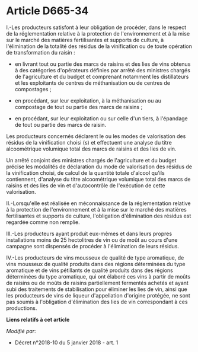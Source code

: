 # Article D665-34

I.-Les producteurs satisfont à leur obligation de procéder, dans le respect de la réglementation relative à la protection de
l'environnement et à la mise sur le marché des matières fertilisantes et supports de culture, à l'élimination de la totalité
des résidus de la vinification ou de toute opération de transformation du raisin :

- en livrant tout ou partie des marcs de raisins et des lies de vins obtenus à des catégories d'opérateurs définies par
arrêté des ministres chargés de l'agriculture et du budget et comprenant notamment les distillateurs et les exploitants de
centres de méthanisation ou de centres de compostages ;

- en procédant, sur leur exploitation, à la méthanisation ou au compostage de tout ou partie des marcs de raisins ;

- en procédant, sur leur exploitation ou sur celle d'un tiers, à l'épandage de tout ou partie des marcs de raisin.

Les producteurs concernés déclarent le ou les modes de valorisation des résidus de la vinification choisi (s) et effectuent
une analyse du titre alcoométrique volumique total des marcs de raisins et des lies de vin.

Un arrêté conjoint des ministres chargés de l'agriculture et du budget précise les modalités de déclaration du mode de
valorisation des résidus de la vinification choisi, de calcul de la quantité totale d'alcool qu'ils contiennent, d'analyse du
titre alcoométrique volumique total des marcs de raisins et des lies de vin et d'autocontrôle de l'exécution de cette
valorisation.

II.-Lorsqu'elle est réalisée en méconnaissance de la réglementation relative à la protection de l'environnement et à la mise
sur le marché des matières fertilisantes et supports de culture, l'obligation d'élimination des résidus est regardée comme
non remplie.

III.-Les producteurs ayant produit eux-mêmes et dans leurs propres installations moins de 25 hectolitres de vin ou de moût au
cours d'une campagne sont dispensés de procéder à l'élimination de leurs résidus.

IV.-Les producteurs de vins mousseux de qualité de type aromatique, de vins mousseux de qualité produits dans des régions
déterminées du type aromatique et de vins pétillants de qualité produits dans des régions déterminées du type aromatique, qui
ont élaboré ces vins à partir de moûts de raisins ou de moûts de raisins partiellement fermentés achetés et ayant subi des
traitements de stabilisation pour éliminer les lies de vin, ainsi que les producteurs de vins de liqueur d'appellation
d'origine protégée, ne sont pas soumis à l'obligation d'élimination des lies de vin correspondant à ces productions.

**Liens relatifs à cet article**

_Modifié par_:

  - Décret n°2018-10 du 5 janvier 2018 - art. 1
